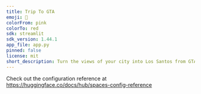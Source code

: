 ```yaml
---
title: Trip To GTA
emoji: 🐠
colorFrom: pink
colorTo: red
sdk: streamlit
sdk_version: 1.44.1
app_file: app.py
pinned: false
license: mit
short_description: Turn the views of your city into Los Santos from GTA V
---
```


Check out the configuration reference at https://huggingface.co/docs/hub/spaces-config-reference
